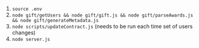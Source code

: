 1. `source .env`
2. `node gift/getUsers && node gift/gift.js && node gift/parseAwards.js && node gift/generateMetadata.js`
3. `node scripts/updateContract.js` (needs to be run each time set of users changes) 
4. `node server.js`